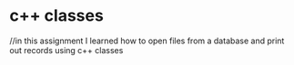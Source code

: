 # c++ classes
//in this assignment I learned how to open files from a database and print out records using c++ classes

